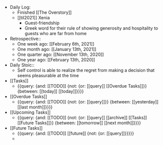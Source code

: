 - Daily Log:
    - Finished [[The Overstory]]
    - [[til2021]] Xenia
        - Guest-friendship
        - Greek word for their rule of showing generosity and hospitality to guests who are far from home
- Retrospective::
    - One week ago: [[February 6th, 2021]] 
    - One month ago: [[January 13th, 2021]]
    - One quarter ago: [[November 13th, 2020]] 
    - One year ago: [[February 13th, 2020]]
- Daily Stoic::
    - Self control is able to realize the regret from making a decision that seems pleasurable at the time
- [[Tasks]]
    - {{query: {and: [[TODO]] {not: {or: [[query]] [[Overdue Tasks]]}} {between: [[today]] [[today]]}}}}
- [[Overdue Tasks]]
    - {{query: {and: [[TODO]] {not: {or: [[query]]}} {between: [[yesterday]] [[last month]]}}}}
- [[Upcoming Tasks]]
    - {{query: {and: [[TODO]] {not: {or: [[query]] [[archive]] [[Tasks]] [[Future Tasks]]}} {between: [[tomorrow]] [[next month]]}}}}
- [[Future Tasks]]
    - {{query: {and: [[TODO]] [[future]] {not: {or: [[query]]}}}}}
    - 
